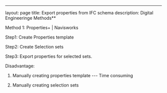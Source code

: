 ---
layout: page
title: Export properties from IFC schema
description: Digital Engineeringe Methods**

Method 1: Properties+ | Navisworks

Step1: Create Properties template

Step2: Create Selection sets

Step3: Export properties for selected sets.



Disadvantage:
1. Manually creating properties template --- Time consuming

2. Manually creating selection sets
